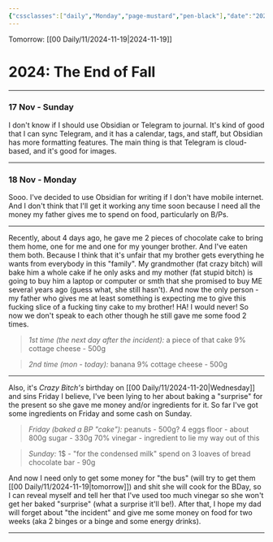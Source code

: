 ```yaml
---
{"cssclasses":["daily","Monday","page-mustard","pen-black"],"date":"2024-11-18","word-goal":500,"dg-publish":true,"permalink":"/00-daily/11/2024-11-18/","contentClasses":"daily Monday page-mustard pen-black","dgPassFrontmatter":true,"noteIcon":"","created":"2025-01-21T01:20:16.299+10:00","updated":"2025-01-21T15:25:26.854+10:00"}
---
```



Tomorrow: [[00 Daily/11/2024-11-19\|2024-11-19]]

# 2024: The End of Fall

---

### 17 Nov - Sunday
I don't know if I should use Obsidian or Telegram to journal. It's kind of good that I can sync Telegram, and it has a calendar, tags, and staff, but Obsidian has more formatting features. The main thing is that Telegram is cloud-based, and it's good for images.

---
### 18 Nov - Monday
Sooo. I've decided to use Obsidian for writing if I don't have mobile internet. And I don't think that I'll get it working any time soon because I need all the money my father gives me to spend on food, particularly on B/Ps.

---

Recently, about 4 days ago, he gave me 2 pieces of chocolate cake to bring them home, one for me and one for my younger brother. And I've eaten them both. Because I think that it's unfair that my brother gets everything he wants from everybody in this "family". My grandmother (fat crazy bitch) will bake him a whole cake if he only asks and my mother (fat stupid bitch) is going to buy him a laptop or computer or smth that she promised to buy ME several years ago (guess what, she still hasn't). And now the only person - my father who gives me at least something is expecting me to give this fucking slice of a fucking tiny cake to my brother! HA! I would never! So now we don't speak to each other though he still gave me some food 2 times.

> *1st time (the next day after the incident):*
a piece of that cake 
9% cottage cheese - 500g 

> *2nd time (mon - today):*
banana
9% cottage cheese - 500g 

---

Also, it's *Crazy Bitch's* birthday on [[00 Daily/11/2024-11-20\|Wednesday]] and sins Friday I believe, I've been lying to her about baking a "surprise" for the present so she gave me money and/or ingredients for it. So far I've got some ingredients on Friday and some cash on Sunday.

> *Friday (baked a BP "cake"):*
peanuts - 500g?
4 eggs
floor - about 800g
sugar - 330g
70% vinegar - ingredient to lie my way out of this

> *Sunday:*
1$ - "for the condensed milk" spend on 3 loaves of bread
chocolate bar - 90g

And now I need only to get some money for "the bus" (will try to get them [[00 Daily/11/2024-11-19\|tomorrow]]) and shit she will cook for the BDay, so I can reveal myself and tell her that I've used too much vinegar so she won't get her baked "surprise" (what a surprise it'll be!).
After that, I hope my dad will forget about "the incident" and give me some money on food for two weeks (aka 2 binges or a binge and some energy drinks).

---


